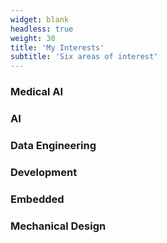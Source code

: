 ```yaml
---
widget: blank
headless: true
weight: 30
title: 'My Interests'
subtitle: 'Six areas of interest'
---
```


<div class="features-grid">
  <div class="feature-item"><i class="fas fa-heartbeat"></i><h3>Medical AI</h3></div>
  <div class="feature-item"><i class="fas fa-robot"></i><h3>AI</h3></div>
  <div class="feature-item"><i class="fas fa-database"></i><h3>Data Engineering</h3></div>
  <div class="feature-item"><i class="fas fa-code"></i><h3>Development</h3></div>
  <div class="feature-item"><i class="fas fa-microchip"></i><h3>Embedded</h3></div>
  <div class="feature-item"><i class="fas fa-cogs"></i><h3>Mechanical Design</h3></div>
</div>
